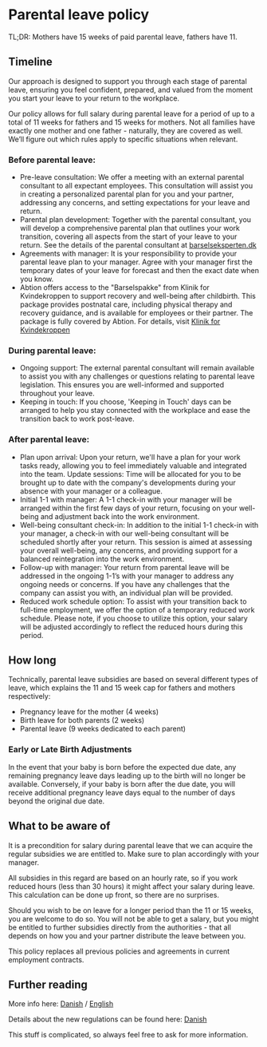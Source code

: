 # Parental leave policy

TL;DR: Mothers have 15 weeks of paid parental leave, fathers have 11.

## Timeline

Our approach is designed to support you through each stage of parental leave, ensuring you feel confident, prepared, and valued from the moment you start your leave to your return to the workplace.

Our policy allows for full salary during parental leave for a period of up to a total of 11 weeks for fathers and 15 weeks for mothers. Not all families have exactly one mother and one father - naturally, they are covered as well. We’ll figure out which rules apply to specific situations when relevant.

### Before parental leave:

- Pre-leave consultation: We offer a meeting with an external parental consultant to all expectant employees. This consultation will assist you in creating a personalized parental plan for you and your partner, addressing any concerns, and setting expectations for your leave and return.
- Parental plan development: Together with the parental consultant, you will develop a comprehensive parental plan that outlines your work transition, covering all aspects from the start of your leave to your return. See the details of the parental consultant at [barselseksperten.dk](https://www.barselseksperten.dk/barselsplanforaeldre)
- Agreements with manager: It is your responsibility to provide your parental leave plan to your manager. Agree with your manager first the temporary dates of your leave for forecast and then the exact date when you know.
- Abtion offers access to the "Barselspakke" from Klinik for Kvindekroppen to support recovery and well-being after childbirth. This package provides postnatal care, including physical therapy and recovery guidance, and is available for employees or their partner. The package is fully covered by Abtion. For details, visit [Klinik for Kvindekroppen](https://klinikforkvindekroppen.dk/barselspakke-for-virksomheder)

### During parental leave:

- Ongoing support: The external parental consultant will remain available to assist you with any challenges or questions relating to parental leave legislation. This ensures you are well-informed and supported throughout your leave.
- Keeping in touch: If you choose, 'Keeping in Touch' days can be arranged to help you stay connected with the workplace and ease the transition back to work post-leave.

### After parental leave:

- Plan upon arrival: Upon your return, we'll have a plan for your work tasks ready, allowing you to feel immediately valuable and integrated into the team.
Update sessions: Time will be allocated for you to be brought up to date with the company's developments during your absence with your manager or a colleague.
- Initial 1-1 with manager: A 1-1 check-in with your manager will be arranged within the first few days of your return, focusing on your well-being and adjustment back into the work environment. 
- Well-being consultant check-in: In addition to the initial 1-1 check-in with your manager, a check-in with our well-being consultant will be scheduled shortly after your return. This session is aimed at assessing your overall well-being, any concerns, and providing support for a balanced reintegration into the work environment.
- Follow-up with manager: Your return from parental leave will be addressed in the ongoing 1-1’s with your manager to address any ongoing needs or concerns. If you have any challenges that the company can assist you with, an individual plan will be provided. 
- Reduced work schedule option: To assist with your transition back to full-time employment, we offer the option of a temporary reduced work schedule. Please note, if you choose to utilize this option, your salary will be adjusted accordingly to reflect the reduced hours during this period.

## How long

Technically, parental leave subsidies are based on several different types of leave, which explains the 11 and 15 week cap for fathers and mothers respectively:

- Pregnancy leave for the mother (4 weeks)
- Birth leave for both parents (2 weeks)
- Parental leave (9 weeks dedicated to each parent)

### Early or Late Birth Adjustments
In the event that your baby is born before the expected due date, any remaining pregnancy leave days leading up to the birth will no longer be available. Conversely, if your baby is born after the due date, you will receive additional pregnancy leave days equal to the number of days beyond the original due date.

## What to be aware of

It is a precondition for salary during parental leave that we can acquire the regular subsidies we are entitled to. Make sure to plan accordingly with your manager.

All subsidies in this regard are based on an hourly rate, so if you work reduced hours (less than 30 hours) it might affect your salary during leave. This calculation can be done up front, so there are no surprises.

Should you wish to be on leave for a longer period than the 11 or 15 weeks, you are welcome to do so. You will not be able to get a salary, but you might be entitled to further subsidies directly from the authorities - that all depends on how you and your partner distribute the leave between you.

This policy replaces all previous policies and agreements in current employment contracts.

## Further reading

More info here: [Danish](https://www.borger.dk/familie-og-boern/barsel-oversigt) / [English](https://lifeindenmark.borger.dk/working/work-rights/leave-of-absence/maternity-and-parental-leave#)

Details about the new regulations can be found here: [Danish](https://bm.dk/arbejdsomraader/aktuelle-fokusomraader/ny-orlovsmodel-gaelder-for-boern-foedt-fra-2-august-2022/)

This stuff is complicated, so always feel free to ask for more information.
